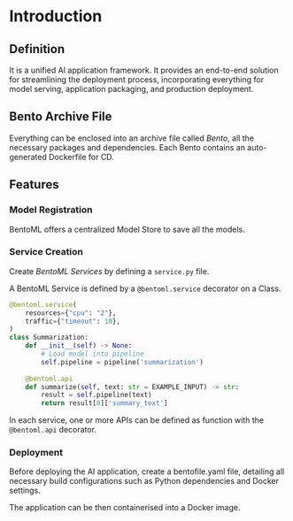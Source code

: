 # Introduction
## Definition
It is a unified AI application framework.
It provides an end-to-end solution for streamlining the deployment process, incorporating everything for model serving, application packaging, and production deployment.

## Bento Archive File
Everything can be enclosed into an archive file called *Bento*, all the necessary packages and dependencies.
Each Bento contains an auto-generated Dockerfile for CD.

## Features
### Model Registration
BentoML offers a centralized Model Store to save all the models.

### Service Creation
Create *BentoML Services* by defining a `service.py` file.

A BentoML Service is defined by a `@bentoml.service` decorator on a Class.
```python
@bentoml.service(
    resources={"cpu": "2"},
    traffic={"timeout": 10},
)
class Summarization:
    def __init__(self) -> None:
        # Load model into pipeline
        self.pipeline = pipeline('summarization')
    
    @bentoml.api
    def summarize(self, text: str = EXAMPLE_INPUT) -> str:
        result = self.pipeline(text)
        return result[0]['summary_text']
```

In each service, one or more APIs can be defined as function with the `@bentoml.api` decorator.

### Deployment
Before deploying the AI application, create a bentofile.yaml file, detailing all necessary build configurations such as Python dependencies and Docker settings.

The application can be then containerised into a Docker image.